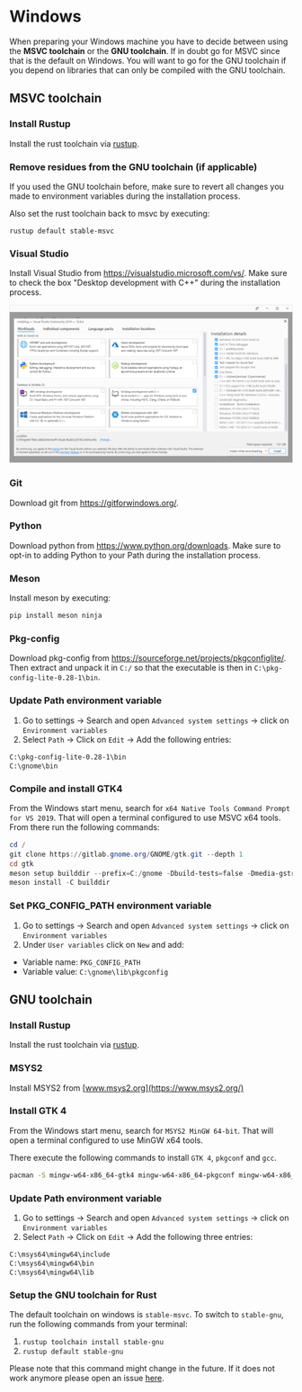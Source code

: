 # Windows

When preparing your Windows machine you have to decide between using the **MSVC toolchain** or the **GNU toolchain**.
If in doubt go for MSVC since that is the default on Windows.
You will want to go for the GNU toolchain if you depend on libraries that can only be compiled with the GNU toolchain.


## MSVC toolchain

### Install Rustup

Install the rust toolchain via [rustup](https://rustup.rs/).

### Remove residues from the GNU toolchain (if applicable)

If you used the GNU toolchain before, make sure to revert all changes you made to environment variables during the installation process.

Also set the rust toolchain back to msvc by executing:

```
rustup default stable-msvc
```

### Visual Studio

Install Visual Studio from https://visualstudio.microsoft.com/vs/.
Make sure to check the box "Desktop development with C++" during the installation process.

<div style="text-align:center"><img src="img/vs-install.png" /></div>

### Git

Download git from https://gitforwindows.org/.


### Python

Download python from https://www.python.org/downloads.
Make sure to opt-in to adding Python to your Path during the installation process.


### Meson

Install meson by executing:

```powershell
pip install meson ninja
```


### Pkg-config

Download pkg-config from https://sourceforge.net/projects/pkgconfiglite/.
Then extract and unpack it in `C:/` so that the executable is then in `C:\pkg-config-lite-0.28-1\bin`.


### Update Path environment variable

1. Go to settings -> Search and open `Advanced system settings` -> click on `Environment variables`
2. Select `Path` -> Click on `Edit` -> Add the following entries:
 
```
C:\pkg-config-lite-0.28-1\bin
C:\gnome\bin
```

### Compile and install GTK4

From the Windows start menu, search for `x64 Native Tools Command Prompt for VS 2019`.
That will open a terminal configured to use MSVC x64 tools.
From there run the following commands:

```powershell
cd /
git clone https://gitlab.gnome.org/GNOME/gtk.git --depth 1
cd gtk
meson setup builddir --prefix=C:/gnome -Dbuild-tests=false -Dmedia-gstreamer=disabled
meson install -C builddir
```

### Set PKG_CONFIG_PATH  environment variable

1. Go to settings -> Search and open `Advanced system settings` -> click on `Environment variables`
2. Under `User variables` click on `New` and add:

- Variable name: `PKG_CONFIG_PATH`
- Variable value: `C:\gnome\lib\pkgconfig`


## GNU toolchain

### Install Rustup

Install the rust toolchain via [rustup](https://rustup.rs/).


### MSYS2

Install MSYS2 from [www.msys2.org](https://www.msys2.org/) 

### Install GTK 4

From the Windows start menu, search for `MSYS2 MinGW 64-bit`.
That will open a terminal configured to use MinGW x64 tools.

There execute the following commands to install `GTK 4`, `pkgconf` and `gcc`.

```sh
pacman -S mingw-w64-x86_64-gtk4 mingw-w64-x86_64-pkgconf mingw-w64-x86_64-gcc
```


### Update Path environment variable

1. Go to settings -> Search and open `Advanced system settings` -> click on `Environment variables`
2. Select `Path` -> Click on `Edit` -> Add the following three entries:
 
```
C:\msys64\mingw64\include
C:\msys64\mingw64\bin
C:\msys64\mingw64\lib
```

### Setup the GNU toolchain for Rust

The default toolchain on windows is `stable-msvc`.
To switch to `stable-gnu`, run the following commands from your terminal:

1. `rustup toolchain install stable-gnu`
2. `rustup default stable-gnu`

Please note that this command might change in the future.
If it does not work anymore please open an issue [here](https://github.com/gtk-rs/gtk4-rs/issues/new/choose).
